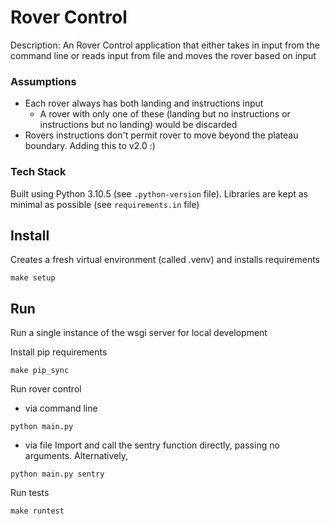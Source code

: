 # Rover Control

Description: An Rover Control application that either takes in input from the command line or reads input
from file and moves the rover based on input

### Assumptions
- Each rover always has both landing and instructions input
  - A rover with only one of these (landing but no instructions or instructions but no landing) would be discarded
- Rovers instructions don't permit rover to move beyond the plateau boundary. Adding this to v2.0 :)

### Tech Stack
Built using Python 3.10.5 (see `.python-version` file). Libraries are kept as minimal as possible 
(see `requirements.in` file)


## Install #
Creates a fresh virtual environment (called .venv) and installs requirements
```commandline
make setup
```

## Run #
Run a single instance of the wsgi server for local development

Install pip requirements
```commandline
make pip_sync
```

Run rover control
- via command line
```commandline
python main.py
```

- via file
Import and call the sentry function directly, passing no arguments. Alternatively,
```commandline
python main.py sentry 
```

Run tests
```commandline
make runtest
```
